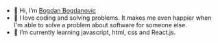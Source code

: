 - 👋 Hi, I’m [Bogdan Bogdanovic](https://bogdan-bogdanovic.com/)
- 👀 I love coding and solving problems. It makes me even happier when I'm able to solve a problem about software for someone else.
- 🌱 I’m currently learning javascript, html, css and React.js.

<!---
bbtools-ps/bbtools-ps is a ✨ special ✨ repository because its `README.md` (this file) appears on your GitHub profile.
You can click the Preview link to take a look at your changes.
--->
